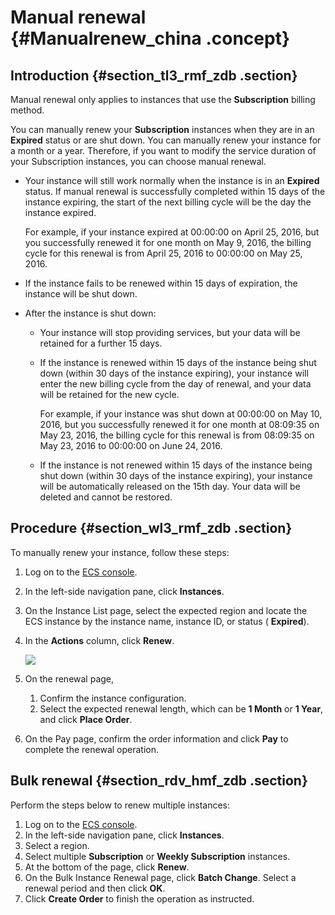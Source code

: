# Manual renewal {#Manualrenew_china .concept}

## Introduction {#section_tl3_rmf_zdb .section}

Manual renewal only applies to instances that use the **Subscription** billing method.

You can manually renew your **Subscription** instances when they are in an **Expired** status or are shut down. You can manually renew your instance for a month or a year. Therefore, if you want to modify the service duration of your Subscription instances, you can choose manual renewal.

-   Your instance will still work normally when the instance is in an **Expired**  status. If manual renewal is successfully completed within 15 days of the instance expiring, the start of the next billing cycle will be the day the instance expired.

    For example, if your instance expired at 00:00:00 on April 25, 2016, but you successfully renewed it for one month on May 9, 2016, the billing cycle for this renewal is from April 25, 2016 to 00:00:00 on May 25, 2016.

-   If the instance fails to be renewed within 15 days of expiration, the instance will be shut down.

-   After the instance is shut down:

    -   Your instance will stop providing services, but your data will be retained for a further 15 days.
    -   If the instance is renewed within 15 days of the instance being shut down \(within 30 days of the instance expiring\), your instance will enter the new billing cycle from the day of renewal, and your data will be retained for the new cycle.

        For example, if your instance was shut down at 00:00:00 on May 10, 2016, but you successfully renewed it for one month at 08:09:35 on May 23, 2016, the billing cycle for this renewal is from 08:09:35 on May 23, 2016 to 00:00:00 on June 24, 2016.

    -   If the instance is not renewed within 15 days of the instance being shut down \(within 30 days of the instance expiring\), your instance will be automatically released on the 15th day. Your data will be deleted and cannot be restored.

## Procedure {#section_wl3_rmf_zdb .section}

To manually renew your instance, follow these steps:

1.  Log on to the [ECS console](https://ecs.console.aliyun.com/#/home).
2.  In the left-side navigation pane, click **Instances**.
3.  On the Instance List page, select the expected region and locate the ECS instance by the instance name, instance ID, or status \( **Expired**\).
4.  In the **Actions** column, click **Renew**.

    ![](http://docs-aliyun.cn-hangzhou.oss.aliyun-inc.com/assets/pic/48360/intl_en/1490601672035/ecs%20_%20renew.png)

5.  On the renewal page,
    1.  Confirm the instance configuration.
    2.  Select the expected renewal length, which can be **1 Month** or **1 Year**, and click **Place Order**.
6.  On the Pay page, confirm the order information and click **Pay** to complete the renewal operation.

## Bulk renewal {#section_rdv_hmf_zdb .section}

Perform the steps below to renew multiple instances:

1.  Log on to the [ECS console](https://ecs.console.aliyun.com/#/home).
2.  In the left-side navigation pane, click **Instances**.
3.  Select a region.
4.  Select multiple **Subscription** or **Weekly Subscription** instances.
5.  At the bottom of the page, click **Renew**.
6.  On the Bulk Instance Renewal page, click **Batch Change**. Select a renewal period and then click **OK**.
7.  Click **Create Order** to finish the operation as instructed.

